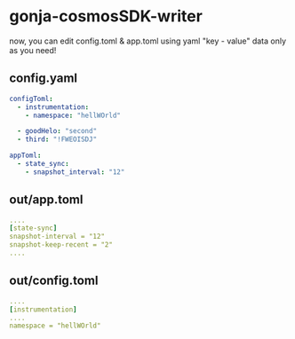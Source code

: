 # gonja-cosmosSDK-writer

now, you can edit config.toml & app.toml using yaml "key - value" data only as you need!


## config.yaml
```yaml
configToml:
  - instrumentation:
    - namespace: "hellWOrld"

  - goodHelo: "second"
  - third: "!FWEOISDJ"

appToml:
  - state_sync:
    - snapshot_interval: "12"
```
## out/app.toml
```yaml
....
[state-sync]
snapshot-interval = "12"
snapshot-keep-recent = "2"
....
```

## out/config.toml
```yaml
....
[instrumentation]
....
namespace = "hellWOrld"
```